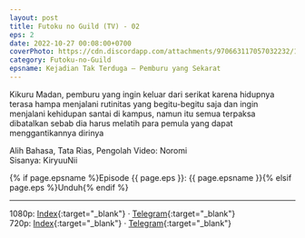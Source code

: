 ```yaml
---
layout: post
title: Futoku no Guild (TV) - 02
eps: 2
date: 2022-10-27 00:08:00+0700
coverPhoto: https://cdn.discordapp.com/attachments/970663117057032232/1034870993577066506/mpv-shot0155.jpg
category: Futoku-no-Guild
epsname: Kejadian Tak Terduga — Pemburu yang Sekarat
---
```


Kikuru Madan, pemburu yang ingin keluar dari serikat karena hidupnya terasa hampa menjalani rutinitas yang begitu-begitu saja dan ingin menjalani kehidupan santai di kampus, namun itu semua terpaksa dibatalkan sebab dia harus melatih para pemula yang dapat menggantikannya dirinya

Alih Bahasa, Tata Rias, Pengolah Video: Noromi<br>
Sisanya: KiryuuNii


{% if page.epsname %}Episode {{ page.eps }}: {{ page.epsname }}{% elsif page.eps %}Unduh{% endif %}

---
1080p: [Index](https://proyek.a-1ddl.workers.dev/0:/Musim%20Gugur%202022/%5BWEB%5D/%5BA-1%5D%20Futoku%20no%20Guild%20%5BTV%5D%5B1080p%20AAC%5D/%5BA-1%5D%20Futoku%20no%20Guild%20-%2002%20%5BTV%5D%5B1080p%20ACC%5D%5B6352A361%5D.mkv){:target="_blank"} &middot; [Telegram](https://t.me/a1fansubweeklies/155){:target="_blank"}<br>
720p: [Index](https://proyek.a-1ddl.workers.dev/0:/Musim%20Gugur%202022/%5BWEB%5D/%5BA-1%5D%20Futoku%20no%20Guild%20%5BTV%5D%5B720p%20AAC%5D/%5BA-1%5D%20Futoku%20no%20Guild%20-%2002%20%5BTV%5D%5B720p%20ACC%5D%5B65E5DDEF%5D.mkv){:target="_blank"} &middot; [Telegram](https://t.me/a1fansubweeklies/154){:target="_blank"}
